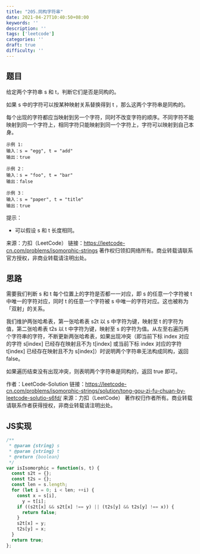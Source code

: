```yaml
---
title: "205.同构字符串"
date: 2021-04-27T10:40:50+08:00
keywords: ''
description: ''
tags: ['leetcode']
categories: ''
draft: true
difficulty: ''
---
```


## 题目

给定两个字符串 s 和 t，判断它们是否是同构的。

如果 s 中的字符可以按某种映射关系替换得到 t ，那么这两个字符串是同构的。

每个出现的字符都应当映射到另一个字符，同时不改变字符的顺序。不同字符不能映射到同一个字符上，相同字符只能映射到同一个字符上，字符可以映射到自己本身。

```
示例 1:
输入：s = "egg", t = "add"
输出：true

示例 2：
输入：s = "foo", t = "bar"
输出：false

示例 3：
输入：s = "paper", t = "title"
输出：true
```

提示：

- 可以假设 s 和 t 长度相同。

来源：力扣（LeetCode）
链接：https://leetcode-cn.com/problems/isomorphic-strings
著作权归领扣网络所有。商业转载请联系官方授权，非商业转载请注明出处。


## 思路

需要我们判断 s 和 t 每个位置上的字符是否都一一对应，即 s 的任意一个字符被 t 中唯一的字符对应，同时 t 的任意一个字符被 s 中唯一的字符对应。这也被称为「双射」的关系。

我们维护两张哈希表，第一张哈希表 s2t 以 s 中字符为键，映射至 t 的字符为值，第二张哈希表 t2s 以 t 中字符为键，映射至 s 的字符为值。从左至右遍历两个字符串的字符，不断更新两张哈希表，如果出现冲突（即当前下标 index 对应的字符 s[index] 已经存在映射且不为 t[index] 或当前下标 index 对应的字符 t[index] 已经存在映射且不为 s[index]）时说明两个字符串无法构成同构，返回 false。

如果遍历结束没有出现冲突，则表明两个字符串是同构的，返回 true 即可。

作者：LeetCode-Solution
链接：https://leetcode-cn.com/problems/isomorphic-strings/solution/tong-gou-zi-fu-chuan-by-leetcode-solutio-s6fd/
来源：力扣（LeetCode）
著作权归作者所有。商业转载请联系作者获得授权，非商业转载请注明出处。

## JS实现

```javascript
/**
 * @param {string} s
 * @param {string} t
 * @return {boolean}
 */
var isIsomorphic = function(s, t) {
  const s2t = {};
  const t2s = {};
  const len = s.length;
  for (let i = 0; i < len; ++i) {
    const x = s[i],
      y = t[i];
    if ((s2t[x] && s2t[x] !== y) || (t2s[y] && t2s[y] !== x)) {
      return false;
    }
    s2t[x] = y;
    t2s[y] = x;
  }
  return true;
};
```

